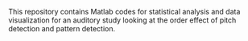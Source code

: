 This repository contains Matlab codes for statistical analysis and data visualization 
for an auditory study looking at the order effect of pitch detection and pattern detection. 
